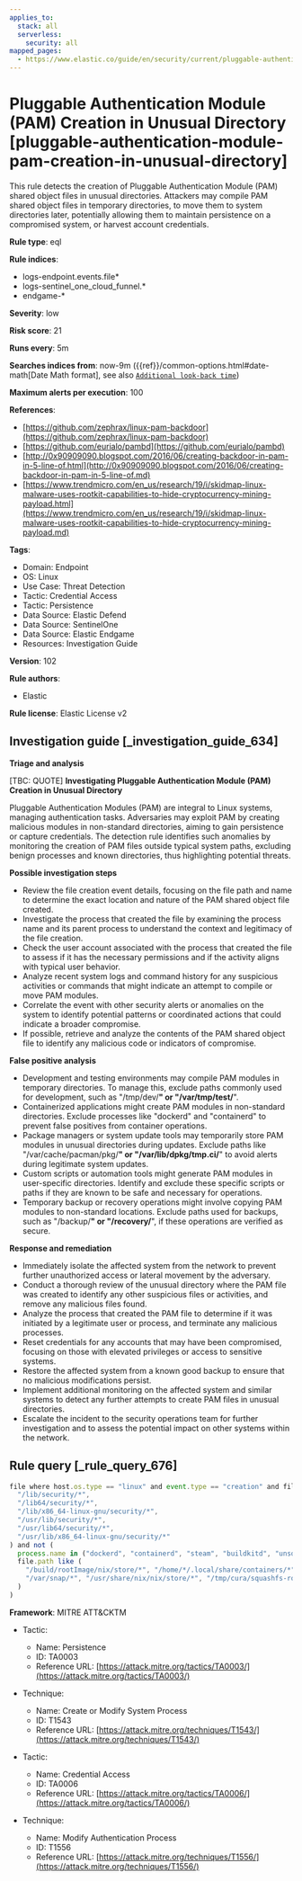 ```yaml
---
applies_to:
  stack: all
  serverless:
    security: all
mapped_pages:
  - https://www.elastic.co/guide/en/security/current/pluggable-authentication-module-pam-creation-in-unusual-directory.html
---
```


# Pluggable Authentication Module (PAM) Creation in Unusual Directory [pluggable-authentication-module-pam-creation-in-unusual-directory]

This rule detects the creation of Pluggable Authentication Module (PAM) shared object files in unusual directories. Attackers may compile PAM shared object files in temporary directories, to move them to system directories later, potentially allowing them to maintain persistence on a compromised system, or harvest account credentials.

**Rule type**: eql

**Rule indices**:

* logs-endpoint.events.file*
* logs-sentinel_one_cloud_funnel.*
* endgame-*

**Severity**: low

**Risk score**: 21

**Runs every**: 5m

**Searches indices from**: now-9m ({{ref}}/common-options.html#date-math[Date Math format], see also [`Additional look-back time`](docs-content://solutions/security/detect-and-alert/create-detection-rule.md#rule-schedule))

**Maximum alerts per execution**: 100

**References**:

* [https://github.com/zephrax/linux-pam-backdoor](https://github.com/zephrax/linux-pam-backdoor)
* [https://github.com/eurialo/pambd](https://github.com/eurialo/pambd)
* [http://0x90909090.blogspot.com/2016/06/creating-backdoor-in-pam-in-5-line-of.html](http://0x90909090.blogspot.com/2016/06/creating-backdoor-in-pam-in-5-line-of.md)
* [https://www.trendmicro.com/en_us/research/19/i/skidmap-linux-malware-uses-rootkit-capabilities-to-hide-cryptocurrency-mining-payload.html](https://www.trendmicro.com/en_us/research/19/i/skidmap-linux-malware-uses-rootkit-capabilities-to-hide-cryptocurrency-mining-payload.md)

**Tags**:

* Domain: Endpoint
* OS: Linux
* Use Case: Threat Detection
* Tactic: Credential Access
* Tactic: Persistence
* Data Source: Elastic Defend
* Data Source: SentinelOne
* Data Source: Elastic Endgame
* Resources: Investigation Guide

**Version**: 102

**Rule authors**:

* Elastic

**Rule license**: Elastic License v2

## Investigation guide [_investigation_guide_634]

**Triage and analysis**

[TBC: QUOTE]
**Investigating Pluggable Authentication Module (PAM) Creation in Unusual Directory**

Pluggable Authentication Modules (PAM) are integral to Linux systems, managing authentication tasks. Adversaries may exploit PAM by creating malicious modules in non-standard directories, aiming to gain persistence or capture credentials. The detection rule identifies such anomalies by monitoring the creation of PAM files outside typical system paths, excluding benign processes and known directories, thus highlighting potential threats.

**Possible investigation steps**

* Review the file creation event details, focusing on the file path and name to determine the exact location and nature of the PAM shared object file created.
* Investigate the process that created the file by examining the process name and its parent process to understand the context and legitimacy of the file creation.
* Check the user account associated with the process that created the file to assess if it has the necessary permissions and if the activity aligns with typical user behavior.
* Analyze recent system logs and command history for any suspicious activities or commands that might indicate an attempt to compile or move PAM modules.
* Correlate the event with other security alerts or anomalies on the system to identify potential patterns or coordinated actions that could indicate a broader compromise.
* If possible, retrieve and analyze the contents of the PAM shared object file to identify any malicious code or indicators of compromise.

**False positive analysis**

* Development and testing environments may compile PAM modules in temporary directories. To manage this, exclude paths commonly used for development, such as "/tmp/dev/**" or "/var/tmp/test/**".
* Containerized applications might create PAM modules in non-standard directories. Exclude processes like "dockerd" and "containerd" to prevent false positives from container operations.
* Package managers or system update tools may temporarily store PAM modules in unusual directories during updates. Exclude paths like "/var/cache/pacman/pkg/**" or "/var/lib/dpkg/tmp.ci/**" to avoid alerts during legitimate system updates.
* Custom scripts or automation tools might generate PAM modules in user-specific directories. Identify and exclude these specific scripts or paths if they are known to be safe and necessary for operations.
* Temporary backup or recovery operations might involve copying PAM modules to non-standard locations. Exclude paths used for backups, such as "/backup/**" or "/recovery/**", if these operations are verified as secure.

**Response and remediation**

* Immediately isolate the affected system from the network to prevent further unauthorized access or lateral movement by the adversary.
* Conduct a thorough review of the unusual directory where the PAM file was created to identify any other suspicious files or activities, and remove any malicious files found.
* Analyze the process that created the PAM file to determine if it was initiated by a legitimate user or process, and terminate any malicious processes.
* Reset credentials for any accounts that may have been compromised, focusing on those with elevated privileges or access to sensitive systems.
* Restore the affected system from a known good backup to ensure that no malicious modifications persist.
* Implement additional monitoring on the affected system and similar systems to detect any further attempts to create PAM files in unusual directories.
* Escalate the incident to the security operations team for further investigation and to assess the potential impact on other systems within the network.


## Rule query [_rule_query_676]

```js
file where host.os.type == "linux" and event.type == "creation" and file.name like "pam_*.so" and not file.path like (
  "/lib/security/*",
  "/lib64/security/*",
  "/lib/x86_64-linux-gnu/security/*",
  "/usr/lib/security/*",
  "/usr/lib64/security/*",
  "/usr/lib/x86_64-linux-gnu/security/*"
) and not (
  process.name in ("dockerd", "containerd", "steam", "buildkitd", "unsquashfs", "pacman") or
  file.path like (
    "/build/rootImage/nix/store/*", "/home/*/.local/share/containers/*", "/nix/store/*", "/var/lib/containerd/*",
    "/var/snap/*", "/usr/share/nix/nix/store/*", "/tmp/cura/squashfs-root/*", "/home/*/docker/*", "/tmp/containerd*"
  )
)
```

**Framework**: MITRE ATT&CKTM

* Tactic:

    * Name: Persistence
    * ID: TA0003
    * Reference URL: [https://attack.mitre.org/tactics/TA0003/](https://attack.mitre.org/tactics/TA0003/)

* Technique:

    * Name: Create or Modify System Process
    * ID: T1543
    * Reference URL: [https://attack.mitre.org/techniques/T1543/](https://attack.mitre.org/techniques/T1543/)

* Tactic:

    * Name: Credential Access
    * ID: TA0006
    * Reference URL: [https://attack.mitre.org/tactics/TA0006/](https://attack.mitre.org/tactics/TA0006/)

* Technique:

    * Name: Modify Authentication Process
    * ID: T1556
    * Reference URL: [https://attack.mitre.org/techniques/T1556/](https://attack.mitre.org/techniques/T1556/)



